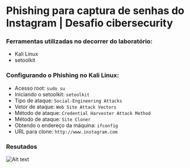 # Phishing para captura de senhas do Instagram | Desafio cibersecurity

### Ferramentas utilizadas no decorrer do laboratório:

- Kali Linux
- setoolkit

### Configurando o Phishing no Kali Linux:

- Acesso root: ``` sudo su ```
- Iniciando o setoolkit: ``` setoolkit ```
- Tipo de ataque: ``` Social-Engineering Attacks ```
- Vetor de ataque: ``` Web Site Attack Vectors ```
- Método de ataque: ```Credential Harvester Attack Method ```
- Método de ataque: ``` Site Cloner ```
- Obtendo o endereço da máquina: ``` ifconfig ```
- URL para clone: ```http://www.instagram.com```

### Resutados

![Alt text](./passwd.png "Optional title")
